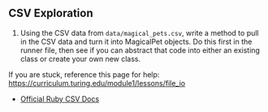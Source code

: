 ## CSV Exploration

1. Using the CSV data from `data/magical_pets.csv`, write a method to pull in the CSV data and turn it into MagicalPet objects. Do this first in the runner file, then see if you can abstract that code into either an existing class or create your own new class. 

If you are stuck, reference this page for help: https://curriculum.turing.edu/module1/lessons/file_io
- [Official Ruby CSV Docs](https://ruby-doc.org/stdlib-3.0.0/libdoc/csv/rdoc/CSV.html])
